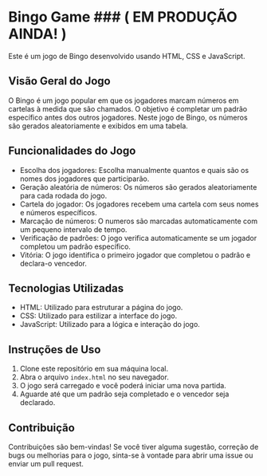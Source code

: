# Bingo Game ### ( EM PRODUÇÃO AINDA! )


Este é um jogo de Bingo desenvolvido usando HTML, CSS e JavaScript.

## Visão Geral do Jogo

O Bingo é um jogo popular em que os jogadores marcam números em cartelas à medida que são chamados. O objetivo é completar um padrão específico antes dos outros jogadores. Neste jogo de Bingo, os números são gerados aleatoriamente e exibidos em uma tabela.

## Funcionalidades do Jogo
- Escolha dos jogadores: Escolha manualmente quantos e quais são os nomes dos jogadores que participarão.
- Geração aleatória de números: Os números são gerados aleatoriamente para cada rodada do jogo.
- Cartela do jogador: Os jogadores recebem uma cartela com seus nomes e números específicos.
- Marcação de números: O numeros são marcadas automaticamente com um pequeno intervalo de tempo.
- Verificação de padrões: O jogo verifica automaticamente se um jogador completou um padrão específico.
- Vitória: O jogo identifica o primeiro jogador que completou o padrão e declara-o vencedor.

## Tecnologias Utilizadas

- HTML: Utilizado para estruturar a página do jogo.
- CSS: Utilizado para estilizar a interface do jogo.
- JavaScript: Utilizado para a lógica e interação do jogo.

## Instruções de Uso

1. Clone este repositório em sua máquina local.
2. Abra o arquivo `index.html` no seu navegador.
3. O jogo será carregado e você poderá iniciar uma nova partida.
5. Aguarde até que um padrão seja completado e o vencedor seja declarado.

## Contribuição

Contribuições são bem-vindas! Se você tiver alguma sugestão, correção de bugs ou melhorias para o jogo, sinta-se à vontade para abrir uma issue ou enviar um pull request.


